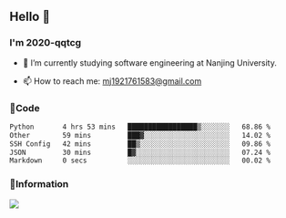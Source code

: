 ## Hello 👋


### I'm 2020-qqtcg

- 🔭 I’m currently studying software engineering at Nanjing University. 
<!-- - 🌱 I’m currently learning MLsys and -->
<!-- - 👯 I’m looking to collaborate on ... -->
<!-- - 🤔 I’m looking for help with ... -->
<!-- - 💬 Ask me about ... -->
- 📫 How to reach me: mj1921761583@gmail.com
<!-- - 😄 Pronouns: ... -->
<!-- - ⚡ Fun fact: ... -->

### 🌱Code
<!--START_SECTION:waka-->

```txt
Python       4 hrs 53 mins   █████████████████▒░░░░░░░   68.86 %
Other        59 mins         ███▓░░░░░░░░░░░░░░░░░░░░░   14.02 %
SSH Config   42 mins         ██▒░░░░░░░░░░░░░░░░░░░░░░   09.86 %
JSON         30 mins         █▓░░░░░░░░░░░░░░░░░░░░░░░   07.24 %
Markdown     0 secs          ░░░░░░░░░░░░░░░░░░░░░░░░░   00.02 %
```

<!--END_SECTION:waka-->

### 💬Information
![](https://github-readme-stats.vercel.app/api?username=2020-qqtcg&theme=buefy&hide_border=false)


<!-- <div align="center"> <img src="https://github-readme-activity-graph.vercel.app/graph?username=2020-qqtcg&theme=minimal" /> </div> -->


